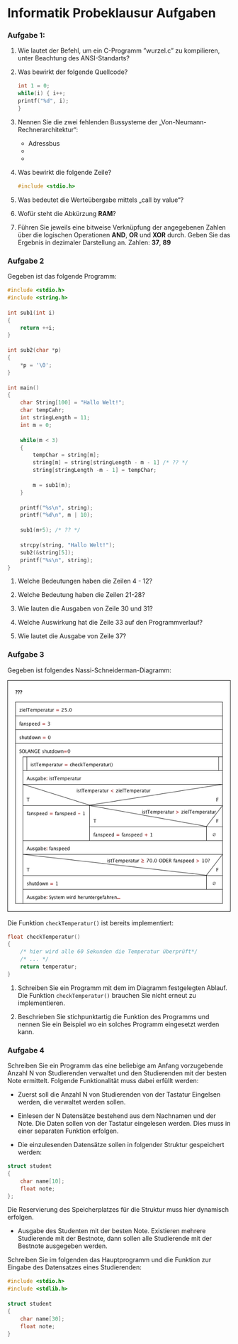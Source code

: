# Informatik Probeklausur Aufgaben
### Aufgabe 1:
1. Wie lautet der Befehl, um ein C-Programm ”wurzel.c” zu kompilieren, unter Beachtung des ANSI-Standarts?

2. Was bewirkt der folgende Quellcode?

	``` c
	int 1 = 0;
	while(i) { i++;
	printf("%d", i);
	}
	```
3. Nennen Sie die zwei fehlenden Bussysteme der „Von-Neumann-Rechnerarchitektur“:
	* Adressbus
	*  
	* 
4. Was bewirkt die folgende Zeile?

	``` c
	#include <stdio.h>
	```
5. Was bedeutet die Werteübergabe mittels „call by value“?
6. Wofür steht die Abkürzung **RAM**?
7. Führen Sie jeweils eine bitweise Verknüpfung der angegebenen Zahlen über die logischen Operationen **AND**, **OR** und **XOR** durch. Geben Sie das Ergebnis in dezimaler Darstellung an.
Zahlen: **37**, **89**

### Aufgabe 2
Gegeben ist das folgende Programm:

``` c
#include <stdio.h>
#include <string.h>

int sub1(int i) 
{
	return ++i;
}

int sub2(char *p)
{
	*p = '\0';
}

int main()
{
	char String[100] = "Hallo Welt!";
	char tempCahr;
	int stringLength = 11;
	int m = 0;

	while(m < 3)
	{
		tempChar = string[m];
		string[m] = string[stringLength - m - 1] /* ?? */
		string[stringLength -m - 1] = tempChar;

		m = sub1(m);
	}

	printf("%s\n", string);
	printf("%d\n", m | 10);

	sub1(m+5); /* ?? */

	strcpy(string, "Hallo Welt!");
	sub2(&string[5]);
	printf("%s\n", string);
}
```

1. Welche Bedeutungen haben die Zeilen 4 - 12?

2. Welche Bedeutung haben die Zeilen 21-28?

3. Wie lauten die Ausgaben von Zeile 30 und 31?

4. Welche Auswirkung hat die Zeile 33 auf den Programmverlauf?

5. Wie lautet die Ausgabe von Zeile 37?


### Aufgabe 3

Gegeben ist folgendes Nassi-Schneiderman-Diagramm:

![](https://github.com/KuhlTime/Informatik-Probeklausur/blob/master/assets/Aufgabe3.png?raw=true)

Die Funktion `checkTemperatur()` ist bereits implementiert:

``` c
float checkTemperatur()
{
	/* hier wird alle 60 Sekunden die Temperatur überprüft*/
	/* ... */
	return temperatur;
}
```

1. Schreiben Sie ein Programm mit dem im Diagramm festgelegten Ablauf. Die Funktion `checkTemperatur()` brauchen Sie nicht erneut zu implementieren.

2. Beschrieben Sie stichpunktartig die Funktion des Programms und nennen Sie ein Beispiel wo ein solches Programm eingesetzt werden kann.


### Aufgabe 4

Schreiben Sie ein Programm das eine beliebige am Anfang vorzugebende Anzahl N von Studierenden verwaltet und den Studierenden mit der besten Note ermittelt. Folgende Funktionalität muss dabei erfüllt werden:

* Zuerst soll die Anzahl N von Studierenden von der Tastatur Eingelsen werden, die verwaltet werden sollen.

* Einlesen der N Datensätze bestehend aus dem Nachnamen und der Note. Die Daten sollen von der Tastatur eingelesen werden. Dies muss in einer separaten Funktion erfolgen.

* Die einzulesenden Datensätze sollen in folgender Struktur gespeichert werden:

``` c
struct student
{
	char name[10];
	float note;
};
```
Die Reservierung des Speicherplatzes für die Struktur muss hier dynamisch erfolgen.

* Ausgabe des Studenten mit der besten Note. Existieren mehrere Studierende mit der Bestnote, dann sollen alle Studierende mit der Bestnote ausgegeben werden.

Schreiben Sie im folgenden das Hauptprogramm und die Funktion zur Eingabe des Datensatzes eines Studierenden:

``` c
#include <stdio.h>
#include <stdlib.h>

struct student
{
	char name[30];
	float note;
}
``` 
